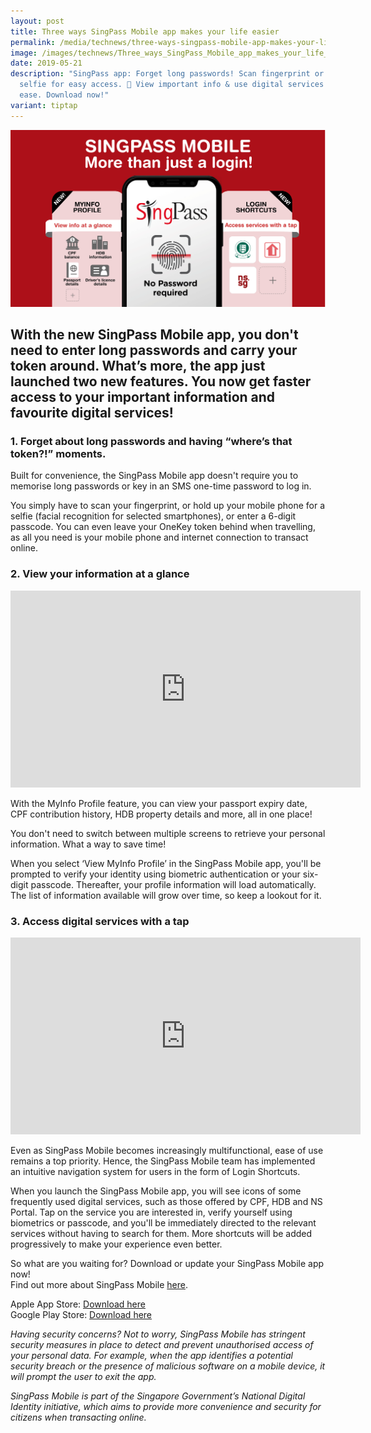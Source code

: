 ```yaml
---
layout: post
title: Three ways SingPass Mobile app makes your life easier
permalink: /media/technews/three-ways-singpass-mobile-app-makes-your-life-easier/
image: /images/technews/Three_ways_SingPass_Mobile_app_makes_your_life_easier.png
date: 2019-05-21
description: "SingPass app: Forget long passwords! Scan fingerprint or take a
  selfie for easy access. 📱 View important info & use digital services with
  ease. Download now!"
variant: tiptap
---
```

![SingPass Mobile App built by GovTech for a Smart Nation](/images/technews/SingPass-Mobile-app-GovTech-Smart-Nation.png)

With the new SingPass Mobile app, you don't need to enter long passwords and carry your token around. What’s more, the app just launched two new features. You now get faster access to your important information and favourite digital services!
---
### **1. Forget about long passwords and having “where’s that token?!” moments.**

Built for convenience, the SingPass Mobile app doesn't require you to memorise long passwords or key in an SMS one-time password to log in. 

You simply have to scan your fingerprint, or hold up your mobile phone for a selfie (facial recognition for selected smartphones), or enter a 6-digit passcode. You can even leave your OneKey token behind when travelling, as all you need is your mobile phone and internet connection to transact online.


### **2. View your information at a glance**

<div class="bp-youtube">
  <iframe width="560" height="315" src="https://www.youtube.com/embed/dVdRW_DOpag" frameborder="0" allow="autoplay; encrypted-media" allowfullscreen=""></iframe>
</div>

With the MyInfo Profile feature, you can view your passport expiry date, CPF contribution history, HDB property details and more, all in one place!

You don't need to switch between multiple screens to retrieve your personal information. What a way to save time!

When you select ‘View MyInfo Profile’ in the SingPass Mobile app, you'll be prompted to verify your identity using biometric authentication or your six-digit passcode. Thereafter, your profile information will load automatically. The list of information available will grow over time, so keep a lookout for it.


### **3. Access digital services with a tap**

<div class="bp-youtube">
  <iframe width="560" height="315" src="https://www.youtube.com/embed/dxEbVxIYsKQ" frameborder="0" allow="autoplay; encrypted-media" allowfullscreen=""></iframe>
</div>

Even as SingPass Mobile becomes increasingly multifunctional, ease of use remains a top priority. Hence, the SingPass Mobile team has implemented an intuitive navigation system for users in the form of Login Shortcuts.

When you launch the SingPass Mobile app, you will see icons of some frequently used digital services, such as those offered by CPF, HDB and NS Portal. Tap on the service you are interested in, verify yourself using biometrics or passcode, and you'll be immediately directed to the relevant services without having to search for them. More shortcuts will be added progressively to make your experience even better.

So what are you waiting for? Download or update your SingPass Mobile app now!<br>
Find out more about SingPass Mobile [here](https://go.gov.sg/spm-technews-may2019).<br>

Apple App Store: [Download here](https://itunes.apple.com/us/app/singpass-mobile/id1340660807)<br>
Google Play Store: [Download here](https://play.google.com/store/apps/details?id=sg.ndi.sp&amp;hl=en-GB)

*Having security concerns? Not to worry, SingPass Mobile has stringent security measures in place to detect and prevent unauthorised access of your personal data. For example, when the app identifies a potential security breach or the presence of malicious software on a mobile device, it will prompt the user to exit the app.*

*SingPass Mobile is part of the Singapore Government’s National Digital Identity initiative, which aims to provide more convenience and security for citizens when transacting online.*
